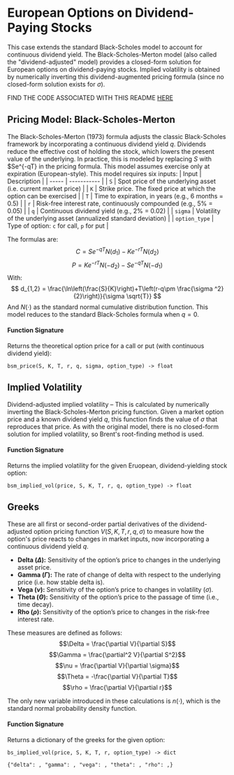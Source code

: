 # European Options on Dividend-Paying Stocks
This case extends the standard Black-Scholes model to account for continuous dividend yield. The Black-Scholes-Merton model (also called the "dividend-adjusted" model) provides a closed-form solution for European options on dividend-paying stocks. Implied volatility is obtained by numerically inverting this dividend-augmented pricing formula (since no closed-form solution exists for $\sigma$).

FIND THE CODE ASSOCIATED WITH THIS README [HERE](../src/2_european_dividend_stocks.py)

## Pricing Model: Black-Scholes-Merton
The Black-Scholes-Merton (1973) formula adjusts the classic Black-Scholes framework by incorporating a continuous dividend yield $q$. Dividends reduce the effective cost of holding the stock, which lowers the present value of the underlying. In practice, this is modeled by replacing $S$ with $Se^{-qT} in the pricing formula. This model assumes exercise only at expiration (European-style). This model requires six inputs:
| Input | Description |
| ----- | ----------- |
| `S` |	Spot price of the underlying asset (i.e. current market price) |
| `K` | Strike price. The fixed price at which the option can be exercised |
| `T` |	Time to expiration, in years (e.g., 6 months = 0.5) |
| `r` |	Risk-free interest rate, continuously compounded (e.g., 5% = 0.05) |
| `q` |	Continuous dividend yield (e.g., 2% = 0.02) |
| `sigma` |	Volatility of the underlying asset (annualized standard deviation) |
| `option_type` | Type of option: `c` for call, `p` for put |

The formulas are:
$$
C=Se^{-qT}N(d_1)-Ke^{-rT}N(d_2)
$$
$$
P=Ke^{-rT}N(-d_2)-Se^{-qT}N(-d_1)
$$
With:
$$
d_{1,2} = \frac{\ln\left(\frac{S}{K}\right)+T\left(r-q\pm \frac{\sigma ^2}{2}\right)}{\sigma \sqrt{T}}
$$
And $N(\cdot)$ as the standard normal cumulative distribution function. This model reduces to the standard Black-Scholes formula when $q=0$.

#### Function Signature
Returns the theoretical option price for a call or put (with continuous dividend yield):

`bsm_price(S, K, T, r, q, sigma, option_type) -> float`

## Implied Volatility

Dividend-adjusted implied volatility – This is calculated by numerically inverting the Black-Scholes-Merton pricing function. Given a market option price and a known dividend yield $q$, this function finds the value of $\sigma$ that reproduces that price. As with the original model, there is no closed-form solution for implied volatility, so Brent's root-finding method is used.

#### Function Signature
Returns the implied volatility for the given Eruopean, dividend-yielding stock option:

`bsm_implied_vol(price, S, K, T, r, q, option_type) -> float`

## Greeks

These are all first or second-order partial derivatives of the dividend-adjusted option pricing function $V(S,K,T,r,q, \sigma)$ to measure how the option's price reacts to changes in market inputs, now incorporating a continuous dividend yield $q$.

- **Delta ($\Delta$):** Sensitivity of the option’s price to changes in the underlying asset price.
- **Gamma ($\Gamma$):** The rate of change of delta with respect to the underlying price (i.e. how stable delta is).
- **Vega ($\nu$):** Sensitivity of the option’s price to changes in volatility ($\sigma$).
- **Theta ($\Theta$):** Sensitivity of the option’s price to the passage of time (i.e., time decay).
- **Rho ($\rho$):** Sensitivity of the option’s price to changes in the risk-free interest rate.

These measures are defined as follows:
$$\Delta = \frac{\partial V}{\partial S}$$
$$\Gamma = \frac{\partial^2 V}{\partial S^2}$$
$$\nu = \frac{\partial V}{\partial \sigma}$$
$$\Theta = -\frac{\partial V}{\partial T}$$
$$\rho = \frac{\partial V}{\partial r}$$

The only new variable introduced in these calculations is $n(\cdot)$, which is the standard normal probability density function.
#### Function Signature
Returns a dictionary of the greeks for the given option:

`bs_implied_vol(price, S, K, T, r, option_type) -> dict`

`{"delta": , "gamma": , "vega": , "theta": , "rho": ,}`
